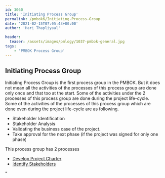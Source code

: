 ```yaml
---
id: 3060   
title: 'Initiating Process Group'
permalink: /pmbok6/Initiating-Process-Group
date: '2021-02-15T07:05:43+00:00'
author: 'Hari Thapliyaal'

header:
  teaser: /assets/images/pmlogy/1037-pmbok-general.jpg
tags:
    - 'PMBOK Process Group'
---
```


## Initiating Process Group

Initiating Process Group is the first process group in the PMBOK. But it does not mean all the activities of the processes of this process group are done only once and that too at the start. Some of the activities under the 2 processes of this process group are done during the project life-cycle. Some of the activities of the processes of this process group which are done even during the project life-cycle are as following.

- Stakeholder Identification
- Stakeholder Analysis
- Validating the business case of the project.
- Take approval for the next phase (if the project was signed for only one phase)

This process group has 2 processes

- [Develop Project Charter](/pmbok6/Develop-Project-Charter)
- [Identify Stakeholders](/pmbok6/Identify-Stakeholders)

“